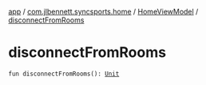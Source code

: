 [app](../../index.md) / [com.jlbennett.syncsports.home](../index.md) / [HomeViewModel](index.md) / [disconnectFromRooms](./disconnect-from-rooms.md)

# disconnectFromRooms

`fun disconnectFromRooms(): `[`Unit`](https://kotlinlang.org/api/latest/jvm/stdlib/kotlin/-unit/index.html)